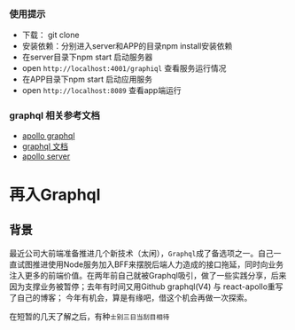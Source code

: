 ### 使用提示 ###
 - 下载： git clone
 - 安装依赖：分别进入server和APP的目录npm install安装依赖
 - 在server目录下npm start 启动服务器
 - open `http://localhost:4001/graphiql` 查看服务运行情况
  - 在APP目录下npm start 启动应用服务
 - open `http://localhost:8089` 查看app端运行


### graphql 相关参考文档

 - [apollo graphql](https://www.apollographql.com/docs/react/)
 - [graphql 文档](https://graphql.cn/)
 - [apollo server]()

# 再入Graphql

## 背景

最近公司大前端准备推进几个新技术（太闲），`Graphql`成了备选项之一。自己一直试图推进使用Node服务加入BFF来摆脱后端人力造成的接口拖延，同时向业务注入更多的前端价值。在两年前自己就被Graphql吸引，做了一些实践分享，后来因为支撑业务被暂停；去年有时间又用Github graphql(V4) 与 react-apollo重写了自己的博客； 今年有机会，算是有缘吧，借这个机会再做一次探索。  

在短暂的几天了解之后，有种`士别三日当刮目相待`